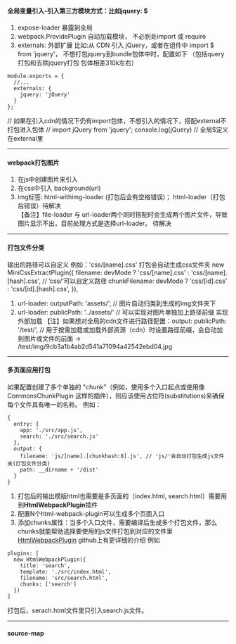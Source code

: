 #### 全局变量引入-引入第三方模块方式：比如jquery: $
1. expose-loader 暴露到全局
2. webpack.ProvidePlugin 自动加载模块， 不必到处import 或 require
3. externals: 外部扩展 比如:从 CDN 引入 jQuery，或者在组件中 import $ from 'jquery'， 不想打包jquery到bundle包体中时，配置如下 （包括query打包和去除jquery打包 包体相差310k左右）
```
module.exports = {
  //...
  externals: {
    jquery: 'jQuery'
  }
};
```
// 如果在引入cdn的情况下仍有import包体，不想引入的情况下，搭配external不打包进入包体
// import jQuery from 'jquery'; 
console.log(jQuery) // 全局$定义在external里
****
#### webpack打包图片
1. 在js中创建图片来引入  
2. 在css中引入 background(url)  
3. img标签: html-withimg-loader (打包后会有空格错误)； html-loader（打包后错误）待解决  
【备注】file-loader 与 url-loader两个同时搭配时会生成两个图片文件，导致图片显示不出，目前处理方式是选择url-loader。 待解决  
****
#### 打包文件分类
输出的路径可以自定义
例如：'css/[name].css' 打包会自动生成css文件夹
new MiniCssExtractPlugin({
  filename: devMode ? 'css/[name].css' : 'css/[name].[hash].css', // ’css/‘可以自定义路径
  chunkFilename: devMode ? 'css/[id].css' : 'css/[id].[hash].css',
}),
1. url-loader: outputPath: 'assets/', // 图片自动归类到生成的img文件夹下
2. url-loader: publicPath: '../assets/' // 可以实现对图片单独加上路径前缀 实现外部加载
【注】如果想对全局的cdn文件进行路径配置：output: publicPath: '/test/', // 用于按需加载或加载外部资源（cdn）时设置路径前缀，会自动加到图片或文件的前面 -> /test/img/9cb3a1b4ab2d541a71094a42542ebd04.jpg
****
#### 多页面应用打包
如果配置创建了多个单独的 "chunk"（例如，使用多个入口起点或使用像 CommonsChunkPlugin 这样的插件），则应该使用占位符(substitutions)来确保每个文件具有唯一的名称。
例如：
```
{
  entry: {
    app: './src/app.js',
    search: './src/search.js'
  },
  output: {
    filename: 'js/[name].[chunkhash:8].js', // 'js/'会自动打包生成js文件夹(打包文件分类)
    path: __dirname + '/dist'
  }
}
```
1. 打包后的输出模版html也需要是多页面的（index.html, search.html）需要用到**HtmlWebpackPlugin**插件
2. 配置N个html-webpack-plugin可以生成多个页面入口
3. 添加chunks属性：当多个入口文件，需要编译后生成多个打包文件，那么chunks就能帮助选择要使用的js文件打包到对应的文件里   
[HtmlWebpackPlugin](https://github.com/jantimon/html-webpack-plugin#configuration) github上有更详细的介绍
例如
```
plugins: [
  new HtmlWebpackPlugin({
    title: 'search',
    template: './src/index.html',
    filename: 'src/search.html',
    chunks: ['search']
  })
]
```
打包后，serach.html文件里只引入search.js文件。
****
#### source-map